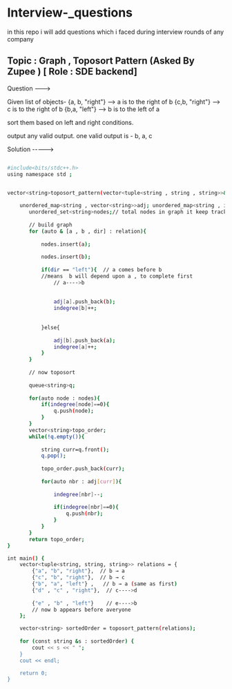 # Interview-_questions
in this repo i will add questions which i faced during interview rounds of any company




## Topic : Graph , Toposort Pattern (Asked By Zupee )  [ Role : SDE backend]

Question --->

Given list of objects-
{a, b, "right"} --> a is to the right of b
{c,b, "right"} --> c is to the right of b
{b,a, "left"} --> b is to the left of a

sort them based on left and right conditions.

output any valid output.
one valid output is - b, a, c


Solution ----->

```bash

#include<bits/stdc++.h>
using namespace std ; 


vector<string>toposort_pattern(vector<tuple<string , string , string>>&relation){
    
    unordered_map<string , vector<string>>adj; unordered_map<string , int>indegree ;
       unordered_set<string>nodes;// total nodes in graph it keep tracks of it 
       
       // build graph
       for (auto & [a , b , dir] : relation){
           
           nodes.insert(a);
           
           nodes.insert(b);
           
           if(dir == "left"){  // a comes before b 
           //means  b will depend upon a , to complete first 
               // a---->b
               
               
               adj[a].push_back(b);
               indegree[b]++;
               
               
           }else{
               
               adj[b].push_back(a);
               indegree[a]++;
           }
       }
       
       // now toposort
       
       queue<string>q;
       
       for(auto node : nodes){
           if(indegree[node]==0){
               q.push(node);
           }
       }
       vector<string>topo_order;
       while(!q.empty()){
           
           string curr=q.front();
           q.pop();
           
           topo_order.push_back(curr);
           
           for(auto nbr : adj[curr]){
               
               indegree[nbr]--;
               
               if(indegree[nbr]==0){
                   q.push(nbr);
               }
           }
       }
       return topo_order;
}

int main() {
    vector<tuple<string, string, string>> relations = {
        {"a", "b", "right"},  // b → a
        {"c", "b", "right"},  // b → c
        {"b", "a", "left"} ,   // b → a (same as first)
        {"d" , "c" , "right"},  // c---->d 
        
        {"e" , "b" , "left"}    // e---->b 
        // now b appears before averyone
    };

    vector<string> sortedOrder = toposort_pattern(relations);
    
    for (const string &s : sortedOrder) {
        cout << s << " ";
    }
    cout << endl;

    return 0;
}


```

